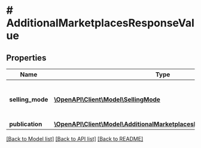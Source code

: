 # # AdditionalMarketplacesResponseValue

## Properties

Name | Type | Description | Notes
------------ | ------------- | ------------- | -------------
**selling_mode** | [**\OpenAPI\Client\Model\SellingMode**](SellingMode.md) | The offer price for the selected additional marketplace. | [optional]
**publication** | [**\OpenAPI\Client\Model\AdditionalMarketplacesResponseValuePublication**](AdditionalMarketplacesResponseValuePublication.md) |  | [optional]

[[Back to Model list]](../../README.md#models) [[Back to API list]](../../README.md#endpoints) [[Back to README]](../../README.md)
